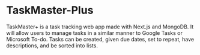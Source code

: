# TaskMaster-Plus
TaskMaster+ is a task tracking web app made with Next.js and MongoDB. It will allow users to manage tasks in a similar manner to Google Tasks or Microsoft To-do. Tasks can be created, given due dates, set to repeat, have descriptions, and be sorted into lists. 
